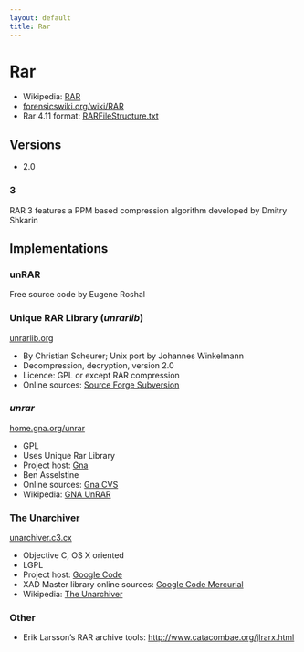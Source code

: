 ```yaml
---
layout: default
title: Rar
---
```


# Rar #

* Wikipedia: [RAR](https://en.wikipedia.org/wiki/RAR)
* [forensicswiki.org/wiki/RAR](http://www.forensicswiki.org/wiki/RAR)
* Rar 4.11 format: [RARFileStructure.txt](http://www.forensicswiki.org/w/images/5/5b/RARFileStructure.txt)

## Versions ##

* 2\.0

### 3 ###

RAR 3 features a PPM based compression algorithm developed by Dmitry Shkarin

## Implementations ##

### unRAR ###

Free source code by Eugene Roshal

### Unique RAR Library (<i>unrarlib</i>) ###

[unrarlib.org](http://www.unrarlib.org)

* By Christian Scheurer; Unix port by Johannes Winkelmann
* Decompression, decryption, version 2.0
* Licence: GPL or except RAR compression
* Online sources: [Source Forge Subversion](http://unrarlib.svn.sourceforge.net/viewvc/unrarlib/trunk/rar2)

### <i>unrar</i> ###

[home.gna.org/unrar](http://home.gna.org/unrar)

* GPL
* Uses Unique Rar Library
* Project host: [Gna](https://gna.org/projects/unrar)
* Ben Asselstine
* Online sources: [Gna CVS](http://cvs.gna.org/cvsweb/unrar?cvsroot=unrar)
* Wikipedia: [GNA UnRAR](https://en.wikipedia.org/wiki/Unrar#GNA_UnRAR)

### The Unarchiver ###

[unarchiver.c3.cx](http://unarchiver.c3.cx)

* Objective C, OS X oriented
* LGPL
* Project host: [Google Code](https://code.google.com/p/theunarchiver/)
* XAD Master library online sources: [Google Code Mercurial](https://code.google.com/p/theunarchiver/source/browse/XADMaster)
* Wikipedia: [The Unarchiver](https://en.wikipedia.org/wiki/The_Unarchiver)

### Other ###

* Erik Larsson’s RAR archive tools: http://www.catacombae.org/jlrarx.html
